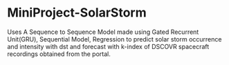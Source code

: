# MiniProject-SolarStorm
Uses A Sequence to Sequence Model made using Gated Recurrent Unit(GRU), Sequential Model, Regression to predict solar storm occurrence and intensity with dst and forecast with k-index of DSCOVR spacecraft recordings obtained from the portal.
